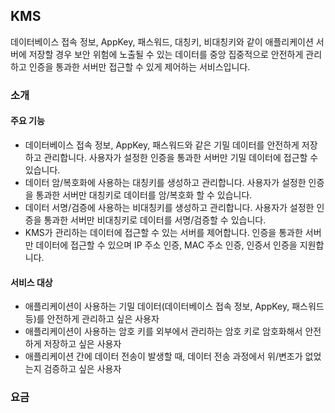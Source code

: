 ## KMS
데이터베이스 접속 정보, AppKey, 패스워드, 대칭키, 비대칭키와 같이 애플리케이션 서버에 저장할 경우 보안 위험에 노출될 수 있는 데이터를 중앙 집중적으로 안전하게 관리하고 인증을 통과한 서버만 접근할 수 있게 제어하는 서비스입니다.

### 소개

#### 주요 기능
* 데이터베이스 접속 정보, AppKey, 패스워드와 같은 기밀 데이터를 안전하게 저장하고 관리합니다. 사용자가 설정한 인증을 통과한 서버만 기밀 데이터에 접근할 수 있습니다.
* 데이터 암/복호화에 사용하는 대칭키를 생성하고 관리합니다. 사용자가 설정한 인증을 통과한 서버만 대칭키로 데이터를 암/복호화 할 수 있습니다.
* 데이터 서명/검증에 사용하는 비대칭키를 생성하고 관리합니다. 사용자가 설정한 인증을 통과한 서버만 비대칭키로 데이터를 서명/검증할 수 있습니다.
* KMS가 관리하는 데이터에 접근할 수 있는 서버를 제어합니다. 인증을 통과한 서버만 데이터에 접근할 수 있으며 IP 주소 인증, MAC 주소 인증, 인증서 인증을 지원합니다.

#### 서비스 대상
* 애플리케이션이 사용하는 기밀 데이터(데이터베이스 접속 정보, AppKey, 패스워드 등)를 안전하게 관리하고 싶은 사용자
* 애플리케이션이 사용하는 암호 키를 외부에서 관리하는 암호 키로 암호화해서 안전하게 저장하고 싶은 사용자
* 애플리케이션 간에 데이터 전송이 발생할 때, 데이터 전송 과정에서 위/변조가 없었는지 검증하고 싶은 사용자

### 요금
